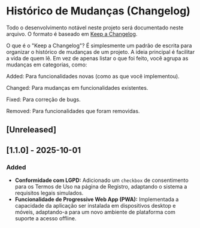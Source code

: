# Histórico de Mudanças (Changelog)

Todo o desenvolvimento notável neste projeto será documentado neste arquivo. O formato é baseado em [Keep a Changelog](https://keepachangelog.com/en/1.0.0/).


O que é o "Keep a Changelog"?
É simplesmente um padrão de escrita para organizar o histórico de mudanças de um projeto. A ideia principal é facilitar a vida de quem lê. Em vez de apenas listar o que foi feito, você agrupa as mudanças em categorias, como:

Added: Para funcionalidades novas (como as que você implementou).

Changed: Para mudanças em funcionalidades existentes.

Fixed: Para correção de bugs.

Removed: Para funcionalidades que foram removidas.

## [Unreleased]

## [1.1.0] - 2025-10-01

### Added
- **Conformidade com LGPD:** Adicionado um `checkbox` de consentimento para os Termos de Uso na página de Registro, adaptando o sistema a requisitos legais simulados.
- **Funcionalidade de Progressive Web App (PWA):** Implementada a capacidade da aplicação ser instalada em dispositivos desktop e móveis, adaptando-a para um novo ambiente de plataforma com suporte a acesso offline.
